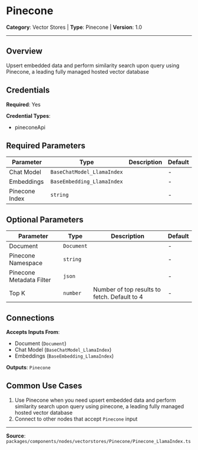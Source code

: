 # Pinecone

**Category**: Vector Stores | **Type**: Pinecone | **Version**: 1.0

---

## Overview

Upsert embedded data and perform similarity search upon query using Pinecone, a leading fully managed hosted vector database

## Credentials

**Required**: Yes

**Credential Types**:
- pineconeApi

## Required Parameters

| Parameter | Type | Description | Default |
|-----------|------|-------------|---------|
| Chat Model | `BaseChatModel_LlamaIndex` |  | - |
| Embeddings | `BaseEmbedding_LlamaIndex` |  | - |
| Pinecone Index | `string` |  | - |

## Optional Parameters

| Parameter | Type | Description | Default |
|-----------|------|-------------|---------|
| Document | `Document` |  | - |
| Pinecone Namespace | `string` |  | - |
| Pinecone Metadata Filter | `json` |  | - |
| Top K | `number` | Number of top results to fetch. Default to 4 | - |

## Connections

**Accepts Inputs From**:
- Document (`Document`)
- Chat Model (`BaseChatModel_LlamaIndex`)
- Embeddings (`BaseEmbedding_LlamaIndex`)

**Outputs**: `Pinecone`

## Common Use Cases

1. Use Pinecone when you need upsert embedded data and perform similarity search upon query using pinecone, a leading fully managed hosted vector database
2. Connect to other nodes that accept `Pinecone` input

---

**Source**: `packages/components/nodes/vectorstores/Pinecone/Pinecone_LlamaIndex.ts`